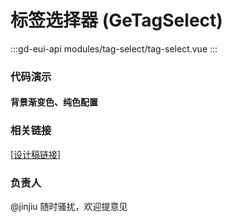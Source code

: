 # 标签选择器 (GeTagSelect)

:::gd-eui-api modules/tag-select/tag-select.vue
:::

### 代码演示

#### 背景渐变色、纯色配置

<code-box name="demo-tag-select"></code-box>

### 相关链接

[[设计稿链接](https://www.figma.com/file/ETXdVEczOGnYRd2ayk2Dig/WEB---%E8%A7%86%E9%A2%91%E5%89%AA%E8%BE%91%E6%A1%86%E6%9E%B6?node-id=6920%3A230070)]

### 负责人

@jinjiu 随时骚扰，欢迎提意见
